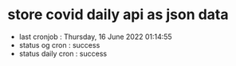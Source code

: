 # store covid daily api as json data

- last cronjob : Thursday, 16 June 2022 01:14:55
- status og cron : success
- status daily cron : success
      
      